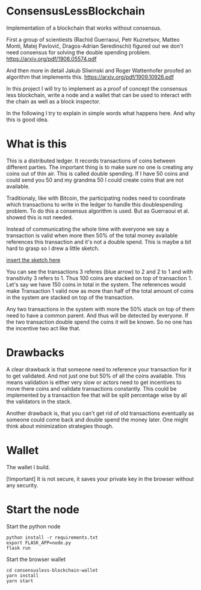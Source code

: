 # ConsensusLessBlockchain

Implementation of a blockchain that works without consensus. 

First a group of scientiests (Rachid Guerraoui, Petr Kuznetsov, Matteo Monti, Matej Pavlovič, Dragos-Adrian Seredinschi) figured out we don't need consensus for solving the double spending problem. https://arxiv.org/pdf/1906.05574.pdf

And then more in detail Jakub Sliwinski and Roger Wattenhofer proofed an algorithm that implements this. https://arxiv.org/pdf/1909.10926.pdf

In this project I will try to implement as a proof of concept the consensus less blockchain, write a node and a wallet that can be used to interact with the chain as well as a block inspector.

In the following I try to explain in simple words what happens here. And why this is good idea.

# What is this

This is a distributed ledger. It records transactions of coins between different parties. The important thing is to make sure no one is creating any coins out of thin air. This is called double spending. If I have 50 coins and could send you 50 and my grandma 50 I could create coins that are not available. 

Traditionaly, like with Bitcoin, the participating nodes need to coordinate which transactions to write in the ledger to handle this doublespending problem. To do this a consensus algorithm is used. But as Guerraoui et al. showed this is not needed. 

Instead of communicating the whole time with everyone we say a transaction is valid when more then 50% of the total money available references this transaction and it's not a double spend. This is maybe a bit hard to grasp so I drew a little sketch.

[insert the sketch here](http://google.com)

You can see the transactions 3 referes (blue arrow) to 2 and 2 to 1 and with transitivity 3 refers to 1. Thus 100 coins are stacked on top of transaction 1. Let's say we have 150 coins in total in the system. The references would make Transaction 1 valid now as more than half of the total amount of coins in the system are stacked on top of the transaction. 

Any two transactions in the system with more the 50% stack on top of them need to have a common parent. And thus will be detected by everyone. If the two transaction double spend the coins it will be known. So no one has the incentive two act like that.

# Drawbacks

A clear drawback is that someone need to reference your transaction for it to get validated. And not just one but 50% of all the coins available. This means validation is either very slow or actors need to get incentives to move there coins and validate transactions constantly. This could be implemented by a transaction fee that will be split percentage wise by all the validators in the stack.

Another drawback is, that you can't get rid of old transactions eventually as someone could come back and double spend the money later. One might think about minimization strategies though. 

# Wallet

The wallet I build.

\[!important\] It is not secure, it saves your private key in the browser without any security.

# Start the node

Start the python node

```
python install -r requirements.txt
export FLASK_APP=node.py
flask run
```

Start the browser wallet

```
cd consensusless-blockchain-wallet
yarn install
yarn start
```
